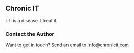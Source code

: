 ## Chronic IT

I.T. is a disease. I treat it.

### Contact the Author

Want to get in touch? Send an email to info@chronicit.com

